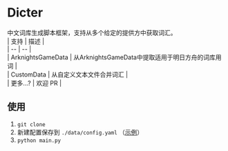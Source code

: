 # Dicter
中文词库生成脚本框架，支持从多个给定的提供方中获取词汇。  
| 支持 | 描述 |  
| -- | -- |  
| ArknightsGameData | 从ArknightsGameData中提取适用于明日方舟的词库用词 |  
| CustomData | 从自定义文本文件合并词汇 |  
| 更多...? | 欢迎 PR |   

## 使用
1. `git clone`  
1. 新建配置保存到 `./data/config.yaml` （[示例](doc/config.yaml)）
1. `python main.py`
